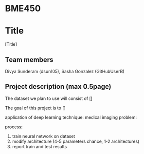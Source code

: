 # BME450
# Title
[Title]

## Team members
Divya Sunderam (dsun105), Sasha Gonzalez (GitHubUserB)

## Project description (max 0.5page)

The dataset we plan to use will consist of []

The goal of this project is to []

application of deep learning technique: 
medical imaging problem: 

process:
1) train neural network on dataset
2) modify architecture (4-5 parameters chance, 1-2 architectures)
3) report train and test results
